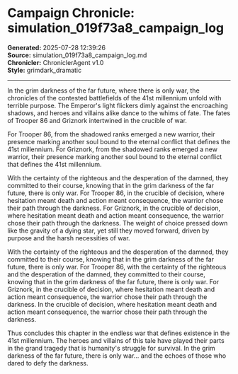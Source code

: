 # Campaign Chronicle: simulation_019f73a8_campaign_log

**Generated:** 2025-07-28 12:39:26  
**Source:** simulation_019f73a8_campaign_log.md  
**Chronicler:** ChroniclerAgent v1.0  
**Style:** grimdark_dramatic  

---

In the grim darkness of the far future, where there is only war, the chronicles of the contested battlefields of the 41st millennium unfold with terrible purpose. The Emperor's light flickers dimly against the encroaching shadows, and heroes and villains alike dance to the whims of fate. The fates of Trooper 86 and Griznork intertwined in the crucible of war.

For Trooper 86, from the shadowed ranks emerged a new warrior, their presence marking another soul bound to the eternal conflict that defines the 41st millennium. For Griznork, from the shadowed ranks emerged a new warrior, their presence marking another soul bound to the eternal conflict that defines the 41st millennium. 

With the certainty of the righteous and the desperation of the damned, they committed to their course, knowing that in the grim darkness of the far future, there is only war. For Trooper 86, in the crucible of decision, where hesitation meant death and action meant consequence, the warrior chose their path through the darkness. For Griznork, in the crucible of decision, where hesitation meant death and action meant consequence, the warrior chose their path through the darkness. The weight of choice pressed down like the gravity of a dying star, yet still they moved forward, driven by purpose and the harsh necessities of war. 

With the certainty of the righteous and the desperation of the damned, they committed to their course, knowing that in the grim darkness of the far future, there is only war. For Trooper 86, with the certainty of the righteous and the desperation of the damned, they committed to their course, knowing that in the grim darkness of the far future, there is only war. For Griznork, in the crucible of decision, where hesitation meant death and action meant consequence, the warrior chose their path through the darkness. In the crucible of decision, where hesitation meant death and action meant consequence, the warrior chose their path through the darkness.

Thus concludes this chapter in the endless war that defines existence in the 41st millennium. The heroes and villains of this tale have played their parts in the grand tragedy that is humanity's struggle for survival. In the grim darkness of the far future, there is only war... and the echoes of those who dared to defy the darkness.